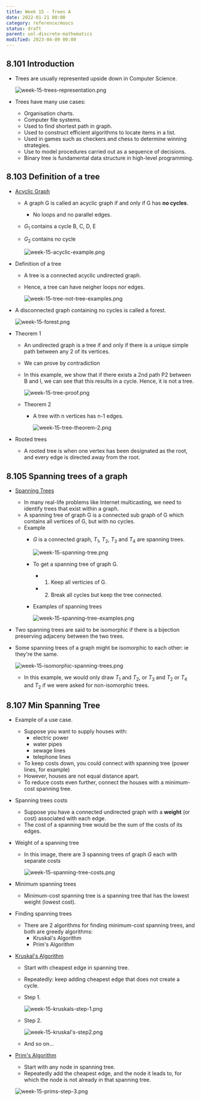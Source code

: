 ```yaml
---
title: Week 15 - Trees A
date: 2022-01-21 00:00
category: reference/moocs
status: draft
parent: uol-discrete-mathematics
modified: 2023-04-09 00:00
---
```


## 8.101 Introduction

* Trees are usually represented upside down in Computer Science.

    ![week-15-trees-representation.png](../../../../_media/week-15-trees-representation.png)

* Trees have many use cases:
    * Organisation charts.
    * Computer file systems.
    * Used to find shortest path in graph.
    * Used to construct efficient algorithms to locate items in a list.
    * Used in games such as checkers and chess to determine winning strategies.
    * Use to model procedures carried out as a sequence of decisions.
    * Binary tree is fundamental data structure in high-level programming.

## 8.103 Definition of a tree

* [Acyclic Graph](permanent/acyclic-graph.md)
    * A graph G is called an acyclic graph if and only if G has **no cycles**.
        * No loops and no parallel edges.
    * $G_1$ contains a cycle B, C, D, E
    * $G_2$ contains no cycle

      ![week-15-acyclic-example.png](../../../../_media/week-15-acyclic-example.png)

* Definition of a tree
    * A tree is a connected acyclic undirected graph.
    * Hence, a tree can have neigher loops nor edges.

      ![week-15-tree-not-tree-examples.png](../../../../_media/week-15-tree-not-tree-examples.png)

* A disconnected graph containing no cycles is called a forest.

  ![week-15-forest.png](../../../../_media/week-15-forest.png)

* Theorem 1
    * An undirected graph is a tree if and only if there is a unique simple path between any 2 of its vertices.
    * We can prove by contradiction
    * In this example, we show that if there exists a 2nd path P2 between B and I, we can see that this results in a cycle. Hence, it is not a tree.

      ![week-15-tree-proof.png](../../../../_media/week-15-tree-proof.png)

  * Theorem 2
      * A tree with n vertices has n-1 edges.

        ![week-15-tree-theorem-2.png](../../../../_media/week-15-tree-theorem-2.png)

* Rooted trees
    * A rooted tree is when one vertex has been designated as the root, and every edge is directed away from the root.

## 8.105 Spanning trees of a graph

* [Spanning Trees](permanent/spanning-trees.md)
    * In many real-life problems like Internet multicasting, we need to identify trees that exist within a graph.
    * A spanning tree of graph G is a connected sub graph of G which contains all vertices of G, but with no cycles.
    * Example
        * $G$ is a connected graph, $T_1$, $T_2$, $T_3$ and $T_4$ are spanning trees.

          ![week-15-spanning-tree.png](../../../../_media/week-15-spanning-tree.png)

      * To get a spanning tree of graph G.
          * 1. Keep all verticies of G.
          * 2. Break all cycles but keep the tree connected.
      * Examples of spanning trees

        ![week-15-spanning-tree-examples.png](../../../../_media/week-15-spanning-tree-examples.png)

* Two spanning trees are said to be isomorphic if there is a bijection preserving adjaceny between the two trees.
* Some spanning trees of a graph might be isomorphic to each other: ie they're the same.

  ![week-15-isomorphic-spanning-trees.png](../../../../_media/week-15-isomorphic-spanning-trees.png)

    * In this example, we would only draw $T_1$ and $T_2$, or $T_3$ and $T_2$ or $T_4$ and $T_2$ if we were asked for non-isomorphic trees.

## 8.107 Min Spanning Tree

* Example of a use case.
    * Suppose you want to supply houses with:
        * electric power
        * water pipes
        * sewage lines
        * telephone lines
    * To keep costs down, you could connect with spanning tree (power lines, for example)
    * However, houses are not equal distance apart.
    * To reduce costs even further, connect the houses with a minimum-cost spanning tree.
* Spanning trees costs
    * Suppose you have a connected undirected graph with a **weight** (or cost) associated with each edge.
    * The cost of a spanning tree would be the sum of the costs of its edges.
* Weight of a spanning tree
    * In this image, there are 3 spanning trees of graph $G$ each with separate costs

      ![week-15-spanning-tree-costs.png](../../../../_media/week-15-spanning-tree-costs.png)

* Minimum spanning trees
    * Minimum-cost spanning tree is a spanning tree that has the lowest weight (lowest cost).
* Finding spanning trees
    * There are 2 algorithms for finding minimum-cost spanning trees, and both are greedy algorithms:
        * Kruskal's Algorithm
        * Prim's Algorithm
* [Kruskal's Algorithm](permanent/kruskals-algorithm.md)
    * Start with cheapest edge in spanning tree.
    * Repeatedly: keep adding cheapest edge that does not create a cycle.
    * Step 1.

      ![week-15-kruskals-step-1.png](../../../../_media/week-15-kruskals-step-1.png)

    * Step 2.

      ![week-15-kruskal's-step2.png](../../../../_media/week-15-kruskal's-step2.png)

    * And so on...
* [Prim's Algorithm](../../../../permanent/prims-algorithm.md)
    * Start with any node in spanning tree.
    * Repeatedly add the cheapest edge, and the node it leads to, for which the node is not already in that spanning tree.

    ![week-15-prims-step-3.png](../../../../_media/week-15-prims-step-3.png)
